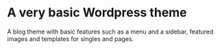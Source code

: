 # A very basic Wordpress theme

A blog theme with basic features such as a menu and a sidebar, featured images and templates for singles and pages.

